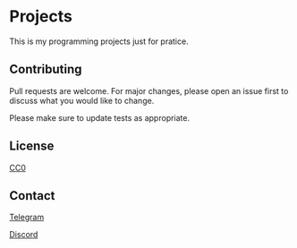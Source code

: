 # Projects

This is my programming projects just for pratice.

## Contributing
Pull requests are welcome. For major changes, please open an issue first to discuss what you would like to change.

Please make sure to update tests as appropriate.

## License
[CC0](https://creativecommons.org/publicdomain/zero/1.0/)

## Contact
[Telegram](https://t.me/zahilz)

[Discord](https://discord.gg/N5npr6E)